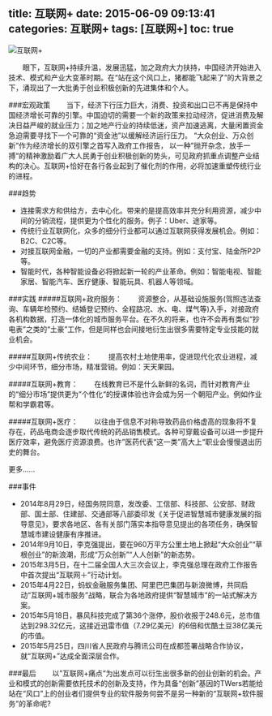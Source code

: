 title: 互联网+
date: 2015-06-09 09:13:41
categories: 互联网+
tags: [互联网+]
toc: true
---

![互联网+](/img/互联网+.jpg)

&emsp;&emsp;眼下，互联网+持续升温，发展迅猛，加之政府大力扶持，中国经济开始进入技术、模式和产业大变革时期。在“站在这个风口上，猪都能飞起来了”的大背景之下，涌现出了一大批勇于创业积极创新的先进集体和个人。

<!-- more -->

###宏观政策
&emsp;&emsp;当下，经济下行压力巨大，消费、投资和出口已不再是保持中国经济增长可靠的引擎。中国迫切的需要一个新的政策来拉动经济，促进消费及解决日益严峻的就业压力；加之地产行业的持续低迷，资产加速逃离，大量闲置资金急迫需要寻找下一个可靠的“资金池”以缓解经济运行压力。 “大众创业、万众创新”作为经济增长的双引擎之首写入政府工作报告， 以一种”抛开杂念，放手一搏“的精神激励着广大人民勇于创业积极创新的势头，可见政府抓重点调整产业结构的决心。互联网+恰好在各行各业起到了催化剂的作用，必将加速重塑传统行业的进程。

###趋势
* 连接需求方和供给方，去中心化。带来的是提高效率并充分利用资源，减少中间的分销流程，提供更为个性化的服务。例子：Uber、途家等。
* 传统行业互联网化，众多的细分行业都可以通过互联网获得发展机会。例如：B2C、C2C等。
* 对接互联网金融，一切的产业都需要金融的支持。例如：支付宝、陆金所P2P等。
* 智能时代，各种智能设备必将掀起新一轮的产业革命。例如：智能电视、智能家居、智能汽车、医疗健康、智能玩具、机器人等领域。

###实践
#####互联网+政府服务： 
&emsp;&emsp;资源整合，从基础设施服务(驾照违法查询、车辆年检预约、结婚登记预约、全程路况、水、电、煤气等)入手，对接政府各机构数据，打造一体化的城市服务平台。在不久的将来，也许不会再有类似“抄电表”之类的“土豪”工作，但是同样也会间接地衍生出很多需要特定专业技能的就业机会。

#####互联网+传统农业：
&emsp;&emsp;提高农村土地使用率，促进现代化农业进程，减少中间环节，细分市场，精准营销。例如：天天果园。

#####互联网+教育：
&emsp;&emsp;在线教育已不是什么新鲜的名词，而针对教育产业的“细分市场”提供更为”个性化“的授课体验也许会成为另一个朝阳产业。例如作业帮和学霸君等。

#####互联网+医疗：
&emsp;&emsp;以往由于信息不对称导致药品价格虚高的现象将不复存在，药品电商会逐步取代传统的药品销售模式。各种可穿戴设备可以进一步提升医疗效率，避免医疗资源浪费。也许”医药代表“这一类”高大上“职业会慢慢退出历史的舞台。

更多......

###事件
* 2014年8月29日，经国务院同意，发改委、工信部、科技部、公安部、财政部、国土部、住建部、交通部等八部委印发《关于促进智慧城市健康发展的指导意见》，要求各地区、各有关部门落实本指导意见提出的各项任务，确保智慧城市建设健康有序推进。
* 2014年9月10日，李克强提出，要在960万平方公里土地上掀起“大众创业”“草根创业”的新浪潮，形成“万众创新”“人人创新”的新态势。
* 2015年3月5日，在十二届全国人大三次会议上，李克强总理在政府工作报告中首次提出“互联网＋”行动计划。
* 2015年4月22日，蚂蚁金融服务集团、阿里巴巴集团与新浪微博，共同启动“互联网+城市服务”战略，联合为各地政府提供“智慧城市”的一站式解决方案。
* 2015年5月18日，暴风科技完成了第36个涨停，股价收报于248.6元，总市值达到298.32亿元，这接近迅雷市值（7.29亿美元）的6倍和优酷土豆38亿美元的市值。
* 2015年5月25日，四川省人民政府与腾讯公司在成都签署战略合作协议，就“互联网+”达成全面深层合作。

###最后
&emsp;&emsp;以”互联网+痛点“为出发点可以衍生出很多新的创业创新的机会。产业和模式的创新需要依托技术的创新及支持，作为具备“创新”基因的TWers若能给站在“风口”上的创业者们提供专业的软件服务何尝不是另一种新的“互联网+软件服务”的革命呢?